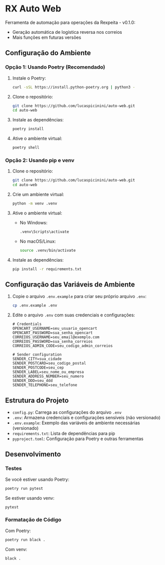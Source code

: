 # RX Auto Web

Ferramenta de automação para operações da Rexpeita - v0.1.0:

- Geração automática de logística reversa nos correios
- Mais funções em futuras versões


## Configuração do Ambiente

### Opção 1: Usando Poetry (Recomendado)

1. Instale o Poetry:
   ```bash
   curl -sSL https://install.python-poetry.org | python3 -
   ```

2. Clone o repositório:
   ```bash
   git clone https://github.com/lucaspicinini/auto-web.git
   cd auto-web
   ```

3. Instale as dependências:
   ```bash
   poetry install
   ```

4. Ative o ambiente virtual:
   ```bash
   poetry shell
   ```

### Opção 2: Usando pip e venv

1. Clone o repositório:
   ```bash
   git clone https://github.com/lucaspicinini/auto-web.git
   cd auto-web
   ```

2. Crie um ambiente virtual:
   ```bash
   python -m venv .venv
   ```

3. Ative o ambiente virtual:
   - No Windows:
     ```bash
     .venv\Scripts\activate
     ```
   - No macOS/Linux:
     ```bash
     source .venv/bin/activate
     ```

4. Instale as dependências:
   ```bash
   pip install -r requirements.txt
   ```

## Configuração das Variáveis de Ambiente

1. Copie o arquivo `.env.example` para criar seu próprio arquivo `.env`:
   ```bash
   cp .env.example .env
   ```

2. Edite o arquivo `.env` com suas credenciais e configurações:
   ```
   # Credentials
   OPENCART_USERNAME=seu_usuario_opencart
   OPENCART_PASSWORD=sua_senha_opencart
   CORREIOS_USERNAME=seu_email@exemplo.com
   CORREIOS_PASSWORD=sua_senha_correios
   CORREIOS_ADMIN_CODE=seu_codigo_admin_correios

   # Sender configuration
   SENDER_CITY=sua_cidade
   SENDER_POSTCARD=seu_codigo_postal
   SENDER_POSTCODE=seu_cep
   SENDER_LABEL=seu_nome_ou_empresa
   SENDER_ADDRESS_NUMBER=seu_numero
   SENDER_DDD=seu_ddd
   SENDER_TELEPHONE=seu_telefone
   ```

## Estrutura do Projeto

- `config.py`: Carrega as configurações do arquivo `.env`
- `.env`: Armazena credenciais e configurações sensíveis (não versionado)
- `.env.example`: Exemplo das variáveis de ambiente necessárias (versionado)
- `requirements.txt`: Lista de dependências para pip
- `pyproject.toml`: Configuração para Poetry e outras ferramentas


## Desenvolvimento

### Testes

Se você estiver usando Poetry:
```bash
poetry run pytest
```

Se estiver usando venv:
```bash
pytest
```

### Formatação de Código

Com Poetry:
```bash
poetry run black .
```

Com venv:
```bash
black .
```
